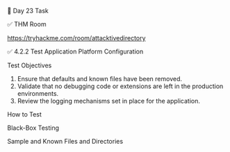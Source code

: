 🎯 Day 23 Task


✅ THM Room 


https://tryhackme.com/room/attacktivedirectory


✅ 4.2.2 Test Application Platform Configuration


Test Objectives


1. Ensure that defaults and known files have been removed.
2. Validate that no debugging code or extensions are left in the production environments.
3. Review the logging mechanisms set in place for the application.


How to Test

Black-Box Testing

Sample and Known Files and Directories
